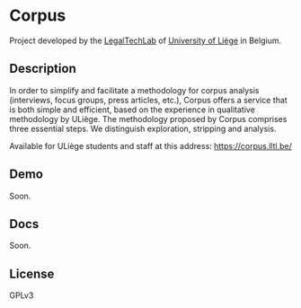 # Corpus

Project developed by the [LegalTechLab](https://legaltech.uliege.be/) of [University of Liège](https://uliege.be) in Belgium.

##  Description

In order to simplify and facilitate a methodology for corpus analysis (interviews, focus groups, press articles, etc.), Corpus offers a service that is both simple and efficient, based on the experience in qualitative methodology by ULiège. The methodology proposed by Corpus comprises three essential steps. We distinguish exploration, stripping and analysis.

Available for ULiège students and staff at this address: <https://corpus.lltl.be/>

## Demo
Soon.


## Docs
Soon.


## License
GPLv3
